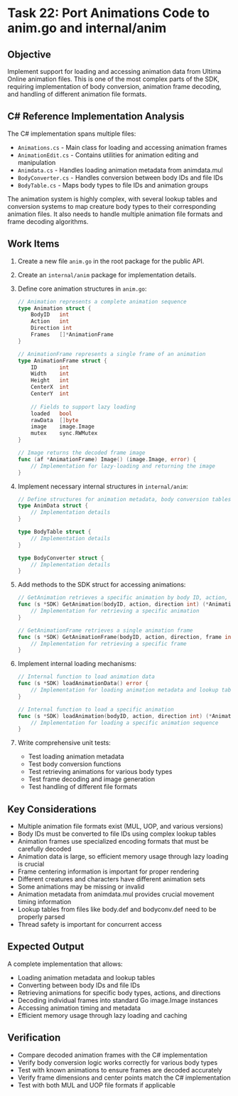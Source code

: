 # Task 22: Port Animations Code to anim.go and internal/anim

## Objective
Implement support for loading and accessing animation data from Ultima Online animation files. This is one of the most complex parts of the SDK, requiring implementation of body conversion, animation frame decoding, and handling of different animation file formats.

## C# Reference Implementation Analysis
The C# implementation spans multiple files:
- `Animations.cs` - Main class for loading and accessing animation frames
- `AnimationEdit.cs` - Contains utilities for animation editing and manipulation
- `Animdata.cs` - Handles loading animation metadata from animdata.mul
- `BodyConverter.cs` - Handles conversion between body IDs and file IDs
- `BodyTable.cs` - Maps body types to file IDs and animation groups

The animation system is highly complex, with several lookup tables and conversion systems to map creature body types to their corresponding animation files. It also needs to handle multiple animation file formats and frame decoding algorithms.

## Work Items
1. Create a new file `anim.go` in the root package for the public API.

2. Create an `internal/anim` package for implementation details.

3. Define core animation structures in `anim.go`:
   ```go
   // Animation represents a complete animation sequence
   type Animation struct {
       BodyID   int
       Action   int
       Direction int
       Frames   []*AnimationFrame
   }

   // AnimationFrame represents a single frame of an animation
   type AnimationFrame struct {
       ID       int
       Width    int
       Height   int
       CenterX  int
       CenterY  int
       
       // Fields to support lazy loading
       loaded   bool
       rawData  []byte
       image    image.Image
       mutex    sync.RWMutex
   }

   // Image returns the decoded frame image
   func (af *AnimationFrame) Image() (image.Image, error) {
       // Implementation for lazy-loading and returning the image
   }
   ```

4. Implement necessary internal structures in `internal/anim`:
   ```go
   // Define structures for animation metadata, body conversion tables, etc.
   type AnimData struct {
       // Implementation details
   }

   type BodyTable struct {
       // Implementation details
   }

   type BodyConverter struct {
       // Implementation details
   }
   ```

5. Add methods to the SDK struct for accessing animations:
   ```go
   // GetAnimation retrieves a specific animation by body ID, action, and direction
   func (s *SDK) GetAnimation(bodyID, action, direction int) (*Animation, error) {
       // Implementation for retrieving a specific animation
   }

   // GetAnimationFrame retrieves a single animation frame
   func (s *SDK) GetAnimationFrame(bodyID, action, direction, frame int) (*AnimationFrame, error) {
       // Implementation for retrieving a specific frame
   }
   ```

6. Implement internal loading mechanisms:
   ```go
   // Internal function to load animation data
   func (s *SDK) loadAnimationData() error {
       // Implementation for loading animation metadata and lookup tables
   }

   // Internal function to load a specific animation
   func (s *SDK) loadAnimation(bodyID, action, direction int) (*Animation, error) {
       // Implementation for loading a specific animation sequence
   }
   ```

7. Write comprehensive unit tests:
   - Test loading animation metadata
   - Test body conversion functions
   - Test retrieving animations for various body types
   - Test frame decoding and image generation
   - Test handling of different file formats

## Key Considerations
- Multiple animation file formats exist (MUL, UOP, and various versions)
- Body IDs must be converted to file IDs using complex lookup tables
- Animation frames use specialized encoding formats that must be carefully decoded
- Animation data is large, so efficient memory usage through lazy loading is crucial
- Frame centering information is important for proper rendering
- Different creatures and characters have different animation sets
- Some animations may be missing or invalid
- Animation metadata from animdata.mul provides crucial movement timing information
- Lookup tables from files like body.def and bodyconv.def need to be properly parsed
- Thread safety is important for concurrent access

## Expected Output
A complete implementation that allows:
- Loading animation metadata and lookup tables
- Converting between body IDs and file IDs
- Retrieving animations for specific body types, actions, and directions
- Decoding individual frames into standard Go image.Image instances
- Accessing animation timing and metadata
- Efficient memory usage through lazy loading and caching

## Verification
- Compare decoded animation frames with the C# implementation
- Verify body conversion logic works correctly for various body types
- Test with known animations to ensure frames are decoded accurately
- Verify frame dimensions and center points match the C# implementation
- Test with both MUL and UOP file formats if applicable